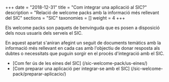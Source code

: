 +++
date        = "2018-12-31"
title       = "Com integrar una aplicació al SIC?"
description = "Relació de welcome packs amb la informació més rellevant del SIC"
sections    = "SIC"
taxonomies  = []
weight 		= 4
+++

Els welcome packs son paquets de benvinguda que es posen a disposició dels nous usuaris dels serveis el SIC.

En aquest apartat s'aniran afegint un seguit de documents temàtics amb la informació més rellevant en cada cas amb l'objectiu de donar resposta als dubtes o necessitats que puguin sorgir en el procés d'integració amb el SIC.


- [Com fer ús de les eines del SIC] (/sic-welcome-pack/us-eines/)
- [Com preparar una aplicació per integrar-se amb el SIC] (/sic-welcome-pack/preparar-aplicacio/)
